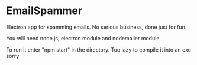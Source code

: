 # EmailSpammer
Electron app for spamming emails. No serious business, done just for fun.

You will need node.js, electron module and nodemailer module

To run it enter "npm start" in the directory.
Too lazy to compile it into an exe sorry
